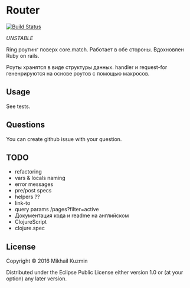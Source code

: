 # Router

[![Build Status](https://travis-ci.org/darkleaf/router.svg?branch=master)](https://travis-ci.org/darkleaf/router)

*UNSTABLE*

Ring роутинг поверх core.match. Работает в обе стороны. Вдохновлен Ruby on rails.

Роуты хранятся в виде структуры данных. handler и request-for гененрируются на основе роутов с помощью макросов.

## Usage

See tests.

## Questions

You can create github issue with your question.

## TODO

* refactoring
 * vars & locals naming
 * error messages
 * pre/post specs
* helpers ??
 * link-to
  * query params /pages?filter=active
* Документация кода и readme на английском
* ClojureScript
* clojure.spec

## License

Copyright © 2016 Mikhail Kuzmin

Distributed under the Eclipse Public License either version 1.0 or (at
your option) any later version.
